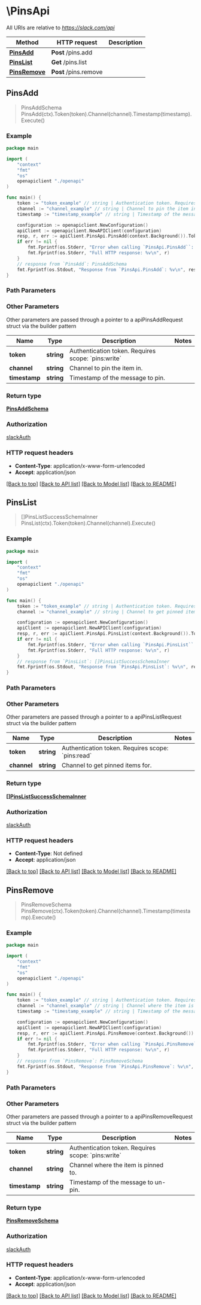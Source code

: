 # \PinsApi

All URIs are relative to *https://slack.com/api*

Method | HTTP request | Description
------------- | ------------- | -------------
[**PinsAdd**](PinsApi.md#PinsAdd) | **Post** /pins.add | 
[**PinsList**](PinsApi.md#PinsList) | **Get** /pins.list | 
[**PinsRemove**](PinsApi.md#PinsRemove) | **Post** /pins.remove | 



## PinsAdd

> PinsAddSchema PinsAdd(ctx).Token(token).Channel(channel).Timestamp(timestamp).Execute()





### Example

```go
package main

import (
    "context"
    "fmt"
    "os"
    openapiclient "./openapi"
)

func main() {
    token := "token_example" // string | Authentication token. Requires scope: `pins:write`
    channel := "channel_example" // string | Channel to pin the item in.
    timestamp := "timestamp_example" // string | Timestamp of the message to pin. (optional)

    configuration := openapiclient.NewConfiguration()
    apiClient := openapiclient.NewAPIClient(configuration)
    resp, r, err := apiClient.PinsApi.PinsAdd(context.Background()).Token(token).Channel(channel).Timestamp(timestamp).Execute()
    if err != nil {
        fmt.Fprintf(os.Stderr, "Error when calling `PinsApi.PinsAdd``: %v\n", err)
        fmt.Fprintf(os.Stderr, "Full HTTP response: %v\n", r)
    }
    // response from `PinsAdd`: PinsAddSchema
    fmt.Fprintf(os.Stdout, "Response from `PinsApi.PinsAdd`: %v\n", resp)
}
```

### Path Parameters



### Other Parameters

Other parameters are passed through a pointer to a apiPinsAddRequest struct via the builder pattern


Name | Type | Description  | Notes
------------- | ------------- | ------------- | -------------
 **token** | **string** | Authentication token. Requires scope: &#x60;pins:write&#x60; | 
 **channel** | **string** | Channel to pin the item in. | 
 **timestamp** | **string** | Timestamp of the message to pin. | 

### Return type

[**PinsAddSchema**](PinsAddSchema.md)

### Authorization

[slackAuth](../README.md#slackAuth)

### HTTP request headers

- **Content-Type**: application/x-www-form-urlencoded
- **Accept**: application/json

[[Back to top]](#) [[Back to API list]](../README.md#documentation-for-api-endpoints)
[[Back to Model list]](../README.md#documentation-for-models)
[[Back to README]](../README.md)


## PinsList

> []PinsListSuccessSchemaInner PinsList(ctx).Token(token).Channel(channel).Execute()





### Example

```go
package main

import (
    "context"
    "fmt"
    "os"
    openapiclient "./openapi"
)

func main() {
    token := "token_example" // string | Authentication token. Requires scope: `pins:read`
    channel := "channel_example" // string | Channel to get pinned items for.

    configuration := openapiclient.NewConfiguration()
    apiClient := openapiclient.NewAPIClient(configuration)
    resp, r, err := apiClient.PinsApi.PinsList(context.Background()).Token(token).Channel(channel).Execute()
    if err != nil {
        fmt.Fprintf(os.Stderr, "Error when calling `PinsApi.PinsList``: %v\n", err)
        fmt.Fprintf(os.Stderr, "Full HTTP response: %v\n", r)
    }
    // response from `PinsList`: []PinsListSuccessSchemaInner
    fmt.Fprintf(os.Stdout, "Response from `PinsApi.PinsList`: %v\n", resp)
}
```

### Path Parameters



### Other Parameters

Other parameters are passed through a pointer to a apiPinsListRequest struct via the builder pattern


Name | Type | Description  | Notes
------------- | ------------- | ------------- | -------------
 **token** | **string** | Authentication token. Requires scope: &#x60;pins:read&#x60; | 
 **channel** | **string** | Channel to get pinned items for. | 

### Return type

[**[]PinsListSuccessSchemaInner**](PinsListSuccessSchemaInner.md)

### Authorization

[slackAuth](../README.md#slackAuth)

### HTTP request headers

- **Content-Type**: Not defined
- **Accept**: application/json

[[Back to top]](#) [[Back to API list]](../README.md#documentation-for-api-endpoints)
[[Back to Model list]](../README.md#documentation-for-models)
[[Back to README]](../README.md)


## PinsRemove

> PinsRemoveSchema PinsRemove(ctx).Token(token).Channel(channel).Timestamp(timestamp).Execute()





### Example

```go
package main

import (
    "context"
    "fmt"
    "os"
    openapiclient "./openapi"
)

func main() {
    token := "token_example" // string | Authentication token. Requires scope: `pins:write`
    channel := "channel_example" // string | Channel where the item is pinned to.
    timestamp := "timestamp_example" // string | Timestamp of the message to un-pin. (optional)

    configuration := openapiclient.NewConfiguration()
    apiClient := openapiclient.NewAPIClient(configuration)
    resp, r, err := apiClient.PinsApi.PinsRemove(context.Background()).Token(token).Channel(channel).Timestamp(timestamp).Execute()
    if err != nil {
        fmt.Fprintf(os.Stderr, "Error when calling `PinsApi.PinsRemove``: %v\n", err)
        fmt.Fprintf(os.Stderr, "Full HTTP response: %v\n", r)
    }
    // response from `PinsRemove`: PinsRemoveSchema
    fmt.Fprintf(os.Stdout, "Response from `PinsApi.PinsRemove`: %v\n", resp)
}
```

### Path Parameters



### Other Parameters

Other parameters are passed through a pointer to a apiPinsRemoveRequest struct via the builder pattern


Name | Type | Description  | Notes
------------- | ------------- | ------------- | -------------
 **token** | **string** | Authentication token. Requires scope: &#x60;pins:write&#x60; | 
 **channel** | **string** | Channel where the item is pinned to. | 
 **timestamp** | **string** | Timestamp of the message to un-pin. | 

### Return type

[**PinsRemoveSchema**](PinsRemoveSchema.md)

### Authorization

[slackAuth](../README.md#slackAuth)

### HTTP request headers

- **Content-Type**: application/x-www-form-urlencoded
- **Accept**: application/json

[[Back to top]](#) [[Back to API list]](../README.md#documentation-for-api-endpoints)
[[Back to Model list]](../README.md#documentation-for-models)
[[Back to README]](../README.md)

